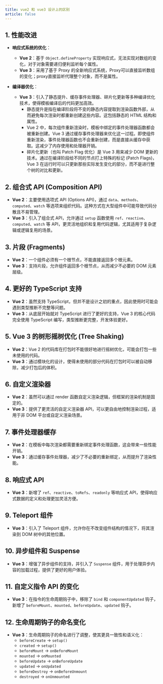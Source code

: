 ```yaml
---
title: vue2 和 vue3 设计上的区别
article: false
---
```


## 1. **性能改进**
- **响应式系统的优化**：
  - **Vue 2**：基于 `Object.defineProperty` 实现响应式，无法实现对数组的变化，对于对象需要递归便利监听每个属性。
  - **Vue 3**：采用了基于 Proxy 的全新响应式系统，Proxy可以直接监听数组的变化；proxy直接监听代理整个对象，而不是属性。

- **编译器优化**：
  - **Vue 3**：引入了静态提升、缓存事件处理器、碎片化更新等多种编译优化技术，使得模板编译后的代码更加高效。
    - 静态提升是指在编译阶段将不变的静态内容提取到渲染函数外部，从而避免每次渲染时都重新创建这些内容。这包括静态的 HTML 结构和属性。
    - Vue 2 中，每次组件重新渲染时，模板中绑定的事件处理器函数都会被重新创建。Vue 3 通过缓存事件处理器来优化这一过程。即使组件重新渲染，事件处理器函数也不会重新创建，而是直接从缓存中获取。这减少了内存使用和处理器开销。
    - 碎片化更新（也叫 Patch Flag 优化）是 Vue 3 用来减少 DOM 更新的技术。通过在编译阶段给不同的节点打上特殊的标记 (Patch Flags)，Vue 3 在运行时可以只更新那些实际发生变化的部分，而不是进行整个树的对比和更新。

## 2. **组合式 API (Composition API)**
- **Vue 2**：主要使用选项式 API (Options API)，通过 `data`、`methods`、`computed`、`watch` 等选项来组织代码。这种方式在大型组件中可能导致代码分散且不易管理。
- **Vue 3**：引入了组合式 API，允许通过 `setup` 函数使用 `ref`、`reactive`、`computed`、`watch` 等 API，更灵活地组织和复用代码逻辑，尤其适用于复杂逻辑或逻辑复用的场景。

## 3. **片段 (Fragments)**
- **Vue 2**：一个组件必须有一个根节点，不能直接返回多个根元素。
- **Vue 3**：支持片段，允许组件返回多个根节点，从而减少不必要的 DOM 元素层级。

## 4. **更好的 TypeScript 支持**
- **Vue 2**：虽然支持 TypeScript，但并不是设计之初的重点，因此使用时可能会遇到类型推断不完整等问题。
- **Vue 3**：从底层开始就对 TypeScript 进行了更好的支持，Vue 3 的核心代码完全使用 TypeScript 编写，类型推断更完整，开发体验更好。

## 5. **Vue 3 的树形摇树优化 (Tree Shaking)**
- **Vue 2**：Vue 2 的代码库在打包时不能很好地进行摇树优化，可能会打包一些未使用的代码。
- **Vue 3**：通过模块化的设计，使得未使用的部分代码在打包时可以被自动移除，减少打包后的体积。

## 6. **自定义渲染器**
- **Vue 2**：虽然可以通过 render 函数自定义渲染逻辑，但框架的渲染机制是固定的。
- **Vue 3**：提供了更灵活的自定义渲染器 API，可以更自由地控制渲染过程，适用于非 DOM 平台或自定义渲染场景。

## 7. **事件处理器缓存**
- **Vue 2**：在模板中每次渲染都需要重新绑定事件处理函数，这会带来一些性能开销。
- **Vue 3**：通过缓存事件处理器，减少了不必要的重新绑定，从而提升了渲染性能。

## 8. **响应式 API**
- **Vue 3**：新增了 `ref`、`reactive`、`toRefs`、`readonly` 等响应式 API，使得响应式数据的定义和处理更加灵活方便。

## 9. **Teleport 组件**
- **Vue 3**：引入了 Teleport 组件，允许你在不改变组件结构的情况下，将其渲染到 DOM 树中的其他位置。

## 10. **异步组件和 Suspense**
- **Vue 3**：增强了异步组件的支持，并引入了 `Suspense` 组件，用于处理异步内容的加载过程，提供了更好的用户体验。

## 11. **自定义指令 API 的变化**
- **Vue 3**：在指令的生命周期钩子中，移除了 `bind` 和 `componentUpdated` 钩子，新增了 `beforeMount`、`mounted`、`beforeUpdate`、`updated` 钩子。

## 12. **生命周期钩子的命名变化**
- **Vue 3**：生命周期钩子的命名进行了调整，使其更具一致性和语义化：
  - `beforeCreate` -> `setup()`
  - `created` -> `setup()`
  - `beforeMount` -> `onBeforeMount`
  - `mounted` -> `onMounted`
  - `beforeUpdate` -> `onBeforeUpdate`
  - `updated` -> `onUpdated`
  - `beforeDestroy` -> `onBeforeUnmount`
  - `destroyed` -> `onUnmounted`